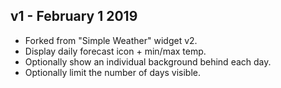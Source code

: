 ## v1 - February 1 2019

* Forked from "Simple Weather" widget v2.
* Display daily forecast icon + min/max temp.
* Optionally show an individual background behind each day.
* Optionally limit the number of days visible.
